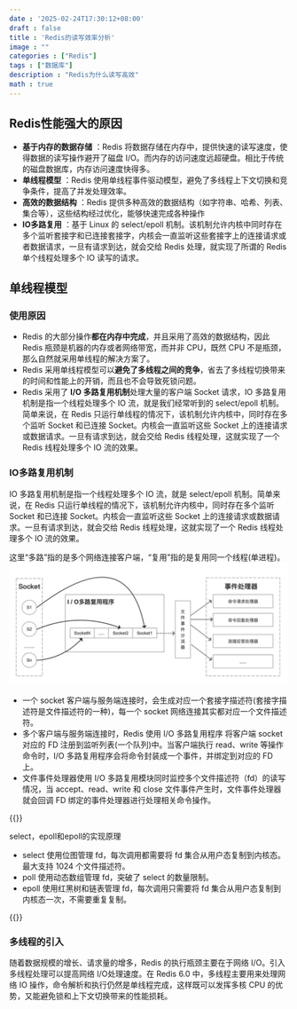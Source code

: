 ```yaml
---
date : '2025-02-24T17:30:12+08:00'
draft : false
title : 'Redis的读写效率分析'
image : ""
categories : ["Redis"]
tags : ["数据库"]
description : "Redis为什么读写高效"
math : true
---
```


## Redis性能强大的原因

- **基于内存的数据存储** ：Redis 将数据存储在内存中，提供快速的读写速度，使得数据的读写操作避开了磁盘 I/O。而内存的访问速度远超硬盘。相比于传统的磁盘数据库，内存访问速度快得多。
- **单线程模型** ：Redis 使用单线程事件驱动模型，避免了多线程上下文切换和竞争条件，提高了并发处理效率。
- **高效的数据结构** ：Redis 提供多种高效的数据结构（如字符串、哈希、列表、集合等），这些结构经过优化，能够快速完成各种操作
- **IO多路复用** ：基于 Linux 的 select/epoll 机制。该机制允许内核中同时存在多个监听套接字和已连接套接字，内核会一直监听这些套接字上的连接请求或者数据请求，一旦有请求到达，就会交给 Redis 处理，就实现了所谓的 Redis 单个线程处理多个 IO 读写的请求。

## 单线程模型

### 使用原因

- Redis 的大部分操作**都在内存中完成**，并且采用了高效的数据结构，因此 Redis 瓶颈是机器的内存或者网络带宽，而并非 CPU，既然 CPU 不是瓶颈，那么自然就采用单线程的解决方案了。
- Redis 采用单线程模型可以**避免了多线程之间的竞争**，省去了多线程切换带来的时间和性能上的开销，而且也不会导致死锁问题。
- Redis 采用了 **I/O 多路复用机制**处理大量的客户端 Socket 请求，IO 多路复用机制是指一个线程处理多个 IO 流，就是我们经常听到的 select/epoll 机制。简单来说，在 Redis 只运行单线程的情况下，该机制允许内核中，同时存在多个监听 Socket 和已连接 Socket。内核会一直监听这些 Socket 上的连接请求或数据请求。一旦有请求到达，就会交给 Redis 线程处理，这就实现了一个 Redis 线程处理多个 IO 流的效果。

### IO多路复用机制

IO 多路复用机制是指一个线程处理多个 IO 流，就是 select/epoll 机制。简单来说，在 Redis 只运行单线程的情况下，该机制允许内核中，同时存在多个监听 Socket 和已连接 Socket。内核会一直监听这些 Socket 上的连接请求或数据请求。一旦有请求到达，就会交给 Redis 线程处理，这就实现了一个 Redis 线程处理多个 IO 流的效果。

这里“多路”指的是多个网络连接客户端，“复用”指的是复用同一个线程(单进程)。![IO多路复用](1720433058791-94f03cb5-e89c-45ed-ba34-88a0dac99d98.png)

- 一个 socket 客户端与服务端连接时，会生成对应一个套接字描述符(套接字描述符是文件描述符的一种)，每一个 socket 网络连接其实都对应一个文件描述符。
- 多个客户端与服务端连接时，Redis 使用 I/O 多路复用程序 将客户端 socket 对应的 FD 注册到监听列表(一个队列)中。当客户端执行 read、write 等操作命令时，I/O 多路复用程序会将命令封装成一个事件，并绑定到对应的 FD 上。
- 文件事件处理器使用 I/O 多路复用模块同时监控多个文件描述符（fd）的读写情况，当 accept、read、write 和 close 文件事件产生时，文件事件处理器就会回调 FD 绑定的事件处理器进行处理相关命令操作。

{{<notice tip>}}

select，epoll和epoll的实现原理

- select 使用位图管理 fd，每次调用都需要将 fd 集合从用户态复制到内核态。最大支持 1024 个文件描述符。
- poll 使用动态数组管理 fd，突破了 select 的数量限制。
- epoll 使用红黑树和链表管理 fd，每次调用只需要将 fd 集合从用户态复制到内核态一次，不需要重复复制。

{{</notice>}}

### 多线程的引入

随着数据规模的增长、请求量的增多，Redis 的执行瓶颈主要在于⽹络 I/O。引入多线程处理可以提高网络 I/O处理速度。在 Redis 6.0 中，多线程主要用来处理网络 IO 操作，命令解析和执行仍然是单线程完成，这样既可以发挥多核 CPU 的优势，又能避免锁和上下文切换带来的性能损耗。